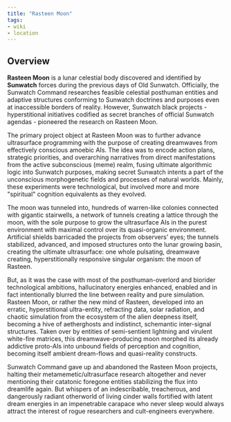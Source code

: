 ```yaml
---
title: "Rasteen Moon"
tags:
- wiki
- location
---
```

## Overview

**Rasteen Moon** is a lunar celestial body discovered and identified by **Sunwatch** forces during the previous days of Old Sunwatch. Officially, the Sunwatch Command researches feasible celestial posthuman entities and adaptive structures conforming to Sunwatch doctrines and purposes even at inaccessible borders of reality. However, Sunwatch black projects - hyperstitional initiatives codified as secret branches of official Sunwatch agendas - pioneered the research on Rasteen Moon.

The primary project object at Rasteen Moon was to further advance ultrasurface programming with the purpose of creating dreamwaves from effectively conscious amoebic AIs. The idea was to encode action plans, strategic priorities, and overarching narratives from direct manifestations from the active subconscious (meme) realm, fusing ultimate algorithmic logic into Sunwatch purposes, making secret Sunwatch intents a part of the unconscious morphogenetic fields and processes of natural worlds. Mainly, these experiments were technological, but involved more and more "spiritual" cognition equivalents as they evolved.

The moon was tunneled into, hundreds of warren-like colonies connected with gigantic stairwells, a network of tunnels creating a lattice through the moon, with the sole purpose to grow the ultrasurface AIs in the purest environment with maximal control over its quasi-organic environment. Artificial shields barricaded the projects from observers' eyes; the tunnels stabilized, advanced, and imposed structures onto the lunar growing basin, creating the ultimate ultrasurface: one whole pulsating, dreamwave creating, hyperstitionally responsive singular organism: the moon of Rasteen.

But, as it was the case with most of the posthuman-overlord and biorider technological ambitions, hallucinatory energies enhanced, enabled and in fact intentionally blurred the line between reality and pure simulation. Rasteen Moon, or rather the new mind of Rasteen, developed into an erratic, hyperstitional ultra-entity, refracting data, solar radiation, and chaotic simulation from the ecosystem of the alien deepness itself, becoming a hive of aetherghosts and indistinct, schemantic inter-signal structures. Taken over by entities of semi-sentient lightning and virulent white-fire matrices, this dreamwave-producing moon morphed its already addictive proto-AIs into unbound fields of perception and cognition, becoming itself ambient dream-flows and quasi-reality constructs.

Sunwatch Command gave up and abandoned the Rasteen Moon projects, halting their metamemetic/ultrasurface research altogether and never mentioning their catatonic foregone entities stabilizing the flux into dreamlife again. But whispers of an indescribable, treacherous, and dangerously radiant otherworld of living cinder walls fortified with latent dream energies in an impenetrable carapace who never sleep would always attract the interest of rogue researchers and cult-engineers everywhere.